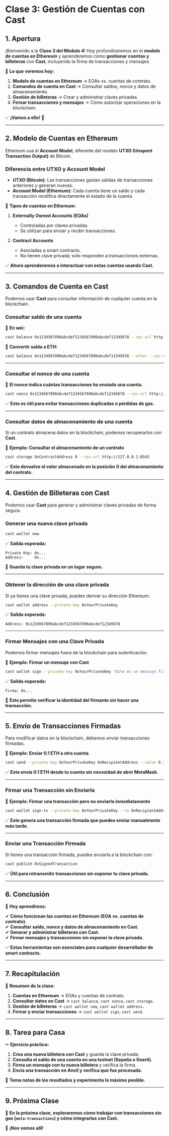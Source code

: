 # **Clase 3: Gestión de Cuentas con Cast**  

## **1. Apertura**  

¡Bienvenido a la **Clase 3 del Módulo 4**! Hoy profundizaremos en el **modelo de cuentas en Ethereum** y aprenderemos cómo **gestionar cuentas y billeteras** con **Cast**, incluyendo la firma de transacciones y mensajes.  

📌 **Lo que veremos hoy:**  

1. **Modelo de cuentas en Ethereum** → EOAs vs. cuentas de contrato.  
2. **Comandos de cuenta en Cast** → Consultar saldos, nonce y datos de almacenamiento.  
3. **Gestión de billeteras** → Crear y administrar claves privadas.  
4. **Firmar transacciones y mensajes** → Cómo autorizar operaciones en la blockchain.  

✅ **¡Vamos a ello!** 🚀  

---

## **2. Modelo de Cuentas en Ethereum**  

Ethereum usa el **Account Model**, diferente del modelo **UTXO (Unspent Transaction Output)** de Bitcoin.  

### **Diferencia entre UTXO y Account Model**  

- **UTXO (Bitcoin)**: Las transacciones gastan salidas de transacciones anteriores y generan nuevas.  
- **Account Model (Ethereum)**: Cada cuenta tiene un saldo y cada transacción modifica directamente el estado de la cuenta.  

📌 **Tipos de cuentas en Ethereum:**  

1. **Externally Owned Accounts (EOAs)**  
   - Controladas por claves privadas.  
   - Se utilizan para enviar y recibir transacciones.  

2. **Contract Accounts**  
   - Asociadas a smart contracts.  
   - No tienen clave privada; solo responden a transacciones externas.  

✅ **Ahora aprenderemos a interactuar con estas cuentas usando Cast.**  

---

## **3. Comandos de Cuenta en Cast**  

Podemos usar **Cast** para consultar información de cualquier cuenta en la blockchain.  

### **Consultar saldo de una cuenta**  

📌 **En wei:**  

```bash
cast balance 0x1234567890abcdef1234567890abcdef12345678 --rpc-url http://127.0.0.1:8545
```

📌 **Convertir saldo a ETH:**  

```bash
cast balance 0x1234567890abcdef1234567890abcdef12345678 --ether --rpc-url http://127.0.0.1:8545
```

---

### **Consultar el nonce de una cuenta**  

📌 **El nonce indica cuántas transacciones ha enviado una cuenta.**  

```bash
cast nonce 0x1234567890abcdef1234567890abcdef12345678 --rpc-url http://127.0.0.1:8545
```

✅ **Esto es útil para evitar transacciones duplicadas o pérdidas de gas.**  

---

### **Consultar datos de almacenamiento de una cuenta**  

Si un contrato almacena datos en la blockchain, podemos recuperarlos con **Cast**.  

📌 **Ejemplo: Consultar el almacenamiento de un contrato**  

```bash
cast storage 0xContractAddress 0 --rpc-url http://127.0.0.1:8545
```

✅ **Esto devuelve el valor almacenado en la posición 0 del almacenamiento del contrato.**  

---

## **4. Gestión de Billeteras con Cast**  

Podemos usar **Cast** para generar y administrar claves privadas de forma segura.  

### **Generar una nueva clave privada**  

```bash
cast wallet new
```

✅ **Salida esperada:**  

```
Private Key: 0x...
Address:     0x...
```

📌 **Guarda tu clave privada en un lugar seguro.**  

---

### **Obtener la dirección de una clave privada**  

Si ya tienes una clave privada, puedes derivar su dirección Ethereum:  

```bash
cast wallet address --private-key 0xYourPrivateKey
```

✅ **Salida esperada:**  

```
Address: 0x1234567890abcdef1234567890abcdef12345678
```

---

### **Firmar Mensajes con una Clave Privada**  

Podemos firmar mensajes fuera de la blockchain para autenticación.  

📌 **Ejemplo: Firmar un mensaje con Cast**  

```bash
cast wallet sign --private-key 0xYourPrivateKey "Este es un mensaje firmado"
```

✅ **Salida esperada:**  

```
Firma: 0x...
```

📌 **Esto permite verificar la identidad del firmante sin hacer una transacción.**  

---

## **5. Envío de Transacciones Firmadas**  

Para modificar datos en la blockchain, debemos enviar transacciones firmadas.  

📌 **Ejemplo: Enviar 0.1 ETH a otra cuenta**  

```bash
cast send --private-key 0xYourPrivateKey 0xRecipientAddress --value 0.1ether --rpc-url http://127.0.0.1:8545
```

✅ **Esto envía 0.1 ETH desde tu cuenta sin necesidad de abrir MetaMask.**  

---

### **Firmar una Transacción sin Enviarla**  

📌 **Ejemplo: Firmar una transacción pero no enviarla inmediatamente**  

```bash
cast wallet sign-tx --private-key 0xYourPrivateKey --to 0xRecipientAddress --value 0.1ether
```

✅ **Esto genera una transacción firmada que puedes enviar manualmente más tarde.**  

---

### **Enviar una Transacción Firmada**  

Si tienes una transacción firmada, puedes enviarla a la blockchain con:  

```bash
cast publish 0xSignedTransaction
```

✅ **Útil para retransmitir transacciones sin exponer tu clave privada.**  

---

## **6. Conclusión**  

📌 **Hoy aprendimos:**  

✔ **Cómo funcionan las cuentas en Ethereum (EOA vs. cuentas de contrato).**  
✔ **Consultar saldo, nonce y datos de almacenamiento en Cast.**  
✔ **Generar y administrar billeteras con Cast.**  
✔ **Firmar mensajes y transacciones sin exponer la clave privada.**  

✅ **Estas herramientas son esenciales para cualquier desarrollador de smart contracts.**  

---

## **7. Recapitulación**  

📌 **Resumen de la clase:**  
1. **Cuentas en Ethereum** → EOAs y cuentas de contrato.  
2. **Consultar datos en Cast** → `cast balance`, `cast nonce`, `cast storage`.  
3. **Gestión de billeteras** → `cast wallet new`, `cast wallet address`.  
4. **Firmar y enviar transacciones** → `cast wallet sign`, `cast send`.  

---

## **8. Tarea para Casa**  

✏ **Ejercicio práctico:**  

1. **Crea una nueva billetera con Cast** y guarda la clave privada.  
2. **Consulta el saldo de una cuenta en una testnet (Sepolia o Goerli).**  
3. **Firma un mensaje con tu nueva billetera** y verifica la firma.  
4. **Envía una transacción en Anvil y verifica que fue procesada.**  

📌 **Toma notas de los resultados y experimenta lo máximo posible.**  

---

## **9. Próxima Clase**  

📅 **En la próxima clase, exploraremos cómo trabajar con transacciones sin gas (`meta-transactions`) y cómo integrarlas con Cast.**  

🚀 **¡Nos vemos allí!**  
